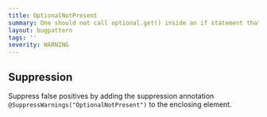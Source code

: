 ```yaml
---
title: OptionalNotPresent
summary: One should not call optional.get() inside an if statement that checks !optional.isPresent
layout: bugpattern
tags: ''
severity: WARNING
---
```


<!--
*** AUTO-GENERATED, DO NOT MODIFY ***
To make changes, edit the @BugPattern annotation or the explanation in docs/bugpattern.
-->



## Suppression
Suppress false positives by adding the suppression annotation `@SuppressWarnings("OptionalNotPresent")` to the enclosing element.

